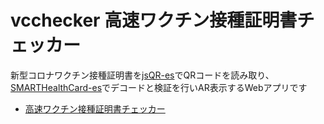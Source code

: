 # vcchecker 高速ワクチン接種証明書チェッカー

新型コロナワクチン接種証明書を[jsQR-es](https://github.com/code4fukui/jsQR-es)でQRコードを読み取り、[SMARTHealthCard-es](https://github.com/code4fukui/SMARTHealthCard-es)でデコードと検証を行いAR表示するWebアプリです

- [高速ワクチン接種証明書チェッカー](https://code4fukui.github.io/vcchecker/)
 
